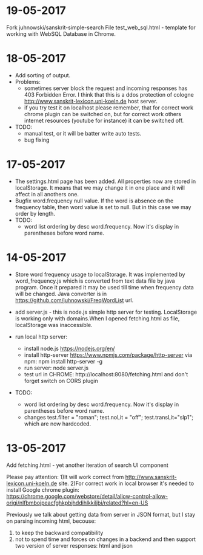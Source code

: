 # 19-05-2017
Fork juhnowski/sanskrit-simple-search
File test_web_sql.html - template for working with WebSQL Database in Chrome.

# 18-05-2017
* Add sorting of output.
* Problems:
  * sometimes server block the request and incoming responses has 403 Forbidden Error. I think that this is a ddos protection of cologne http://www.sanskrit-lexicon.uni-koeln.de host server.
  * if you try test it on localhost please remember, that for correct work chrome plugin can be switched on, but for correct work others internet resources (youtube for instance) it can be switched off.    
* TODO:
  * manual test, or it will be batter write auto tests.
  * bug fixing


# 17-05-2017
* The settings.html page has been added. All properties now are stored in localStorage. It means that we may change it in one place and it will affect in all anothers one.
* Bugfix word.frequency null value. If the word is absence on the frequency table, then word value is set to null. But in this case we may order by length.
* TODO:
  * word list ordering by desc word.frequency. Now it's display in parentheses before word name.

# 14-05-2017
* Store word frequency usage to localStorage. It was implemented by word_frequency.js which is converted from text data file by java program. Once it prepared it may be used till time when frequency data will be changed. Java converter is in https://github.com/juhnowski/FreqWordList url.
* add server.js - this is node.js simple http server for testing. LocalStorage is working only with domains.When I opened fetching.html as file, localStorage was inaccessible.

* run local http server:
  * install node.js https://nodejs.org/en/
  * install http-server https://www.npmjs.com/package/http-server via npm:   npm install http-server -g
  * run server: node server.js
  * test url in CHROME: http://localhost:8080/fetching.html and don't forget switch on CORS plugin

* TODO:
  * word list ordering by desc word.frequency. Now it's display in parentheses before word name.
  * changes  test.filter = "roman";  test.noLit = "off";  test.transLit="slp1"; which are now hardcoded.

# 13-05-2017
Add fetching.html - yet another iteration of search UI component

Please pay attention:
1)It will work correct from http://www.sanskrit-lexicon.uni-koeln.de site.
2)For correct work in local browser it's needed to install Google chrome plugin:
https://chrome.google.com/webstore/detail/allow-control-allow-origi/nlfbmbojpeacfghkpbjhddihlkkiljbi/related?hl=en-US

Previously we talk about getting data from server in JSON format, but I stay on parsing incoming html, becouse:
1) to keep the backward compatibility
2) not to spend time and forces on changes in a backend and then support two version of server responses: html and json
